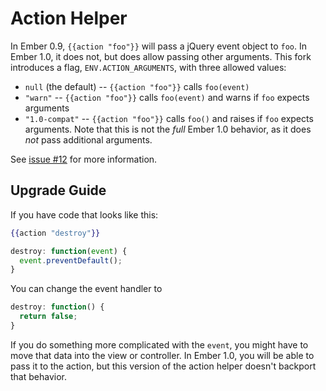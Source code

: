 # Action Helper

In Ember 0.9, `{{action "foo"}}` will pass a jQuery event object to `foo`. In Ember 1.0, it does not, but does allow passing other arguments. This fork introduces a flag, `ENV.ACTION_ARGUMENTS`, with three
allowed values:

 * `null` (the default) -- `{{action "foo"}}` calls `foo(event)`
 * `"warn"` -- `{{action "foo"}}` calls `foo(event)` and warns if `foo` expects arguments
 * `"1.0-compat"` -- `{{action "foo"}}` calls `foo()` and raises if `foo` expects arguments. Note that this is not the *full* Ember 1.0 behavior, as it does *not* pass additional arguments.

See [issue #12](https://github.com/zendesk/ember.js/issues/12) for more
information.

## Upgrade Guide

If you have code that looks like this:

```handlebars
{{action "destroy"}}
```

```javascript
destroy: function(event) {
  event.preventDefault();
}
```

You can change the event handler to

```javascript
destroy: function() {
  return false;
}
```

If you do something more complicated with the `event`, you might have to move
that data into the view or controller. In Ember 1.0, you will be able to pass
it to the action, but this version of the action helper doesn't backport that
behavior.
